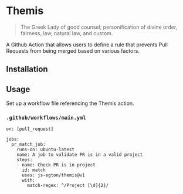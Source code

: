 # Themis

> The Greek Lady of good counsel; personification of divine order, fairness, law, natural law, and custom.

A Github Action that allows users to define a rule that prevents Pull Requests from being merged based on various factors.

## Installation

## Usage

Set up a workflow file referencing the Themis action.

### `.github/workflows/main.yml`

```
on: [pull_request]

jobs:
  pr_match_job:
    runs-on: ubuntu-latest
    name: A job to validate PR is in a valid project
    steps:
    - name: Check PR is in project
      id: match
      uses: js-egton/themis@v1
      with:
        match-regex: ^/Project [\d]{2}/
```